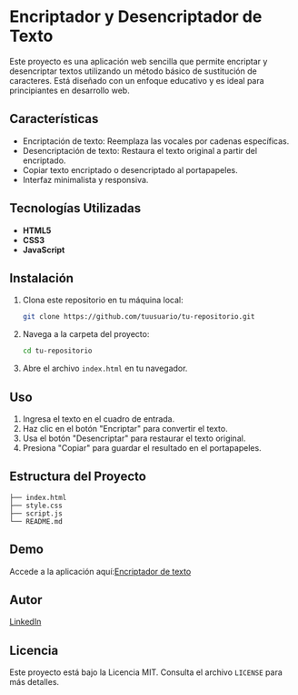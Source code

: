 # Encriptador y Desencriptador de Texto

Este proyecto es una aplicación web sencilla que permite encriptar y desencriptar textos utilizando un método básico de sustitución de caracteres. Está diseñado con un enfoque educativo y es ideal para principiantes en desarrollo web.

## Características
- Encriptación de texto: Reemplaza las vocales por cadenas específicas.
- Desencriptación de texto: Restaura el texto original a partir del encriptado.
- Copiar texto encriptado o desencriptado al portapapeles.
- Interfaz minimalista y responsiva.

## Tecnologías Utilizadas
- **HTML5**
- **CSS3**
- **JavaScript**

## Instalación
1. Clona este repositorio en tu máquina local:
   ```bash
   git clone https://github.com/tuusuario/tu-repositorio.git
   ```
2. Navega a la carpeta del proyecto:
   ```bash
   cd tu-repositorio
   ```
3. Abre el archivo `index.html` en tu navegador.

## Uso
1. Ingresa el texto en el cuadro de entrada.
2. Haz clic en el botón "Encriptar" para convertir el texto.
3. Usa el botón "Desencriptar" para restaurar el texto original.
4. Presiona "Copiar" para guardar el resultado en el portapapeles.

## Estructura del Proyecto
```
├── index.html
├── style.css
├── script.js
└── README.md
```

## Demo
Accede a la aplicación aquí:[Encriptador de texto](https://encriptador-de-texto-theta-cyan.vercel.app/)

## Autor
[LinkedIn](https://www.linkedin.com/in/backendcoder3/)

## Licencia
Este proyecto está bajo la Licencia MIT. Consulta el archivo `LICENSE` para más detalles.


